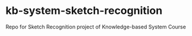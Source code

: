# kb-system-sketch-recognition
Repo for Sketch Recognition project of Knowledge-based System Course
